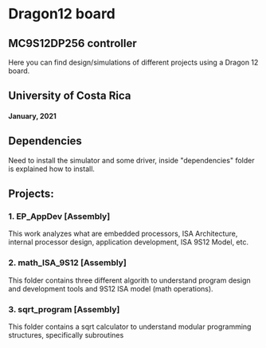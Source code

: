 # Dragon12 board 
## MC9S12DP256 controller

Here you can find design/simulations of different 
projects using a Dragon 12 board.

## University of Costa Rica
#### January, 2021

## Dependencies
Need to install the simulator and some driver, inside "dependencies" folder is explained how to install.

## Projects:

### 1. EP_AppDev [Assembly]
This work analyzes what are embedded processors, 
ISA Architecture, internal processor design, 
application development, ISA 9S12 Model, etc.

### 2. math_ISA_9S12 [Assembly]
This folder contains three different algorith to understand 
program design and development tools and 9S12 ISA model (math operations).

### 3. sqrt_program [Assembly]
This folder contains a sqrt calculator to understand 
modular programming structures, specifically subroutines

